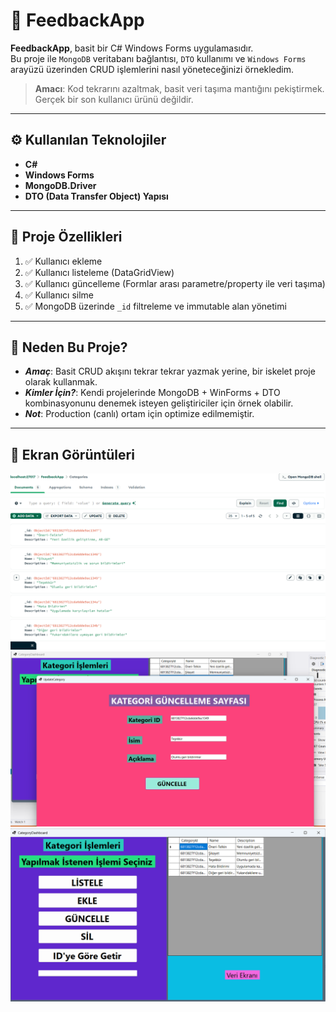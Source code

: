 # 🚀 FeedbackApp

**FeedbackApp**, basit bir C# Windows Forms uygulamasıdır.  
Bu proje ile `MongoDB` veritabanı bağlantısı, `DTO` kullanımı ve `Windows Forms` arayüzü üzerinden CRUD işlemlerini nasıl yöneteceğinizi örnekledim.

> **Amacı**: Kod tekrarını azaltmak, basit veri taşıma mantığını pekiştirmek. Gerçek bir son kullanıcı ürünü değildir.

---

## ⚙️ Kullanılan Teknolojiler

- **C#**
- **Windows Forms**
- **MongoDB.Driver**
- **DTO (Data Transfer Object) Yapısı**

---

## 📌 Proje Özellikleri

1. ✅ Kullanıcı ekleme  
2. ✅ Kullanıcı listeleme (DataGridView)  
3. ✅ Kullanıcı güncelleme (Formlar arası parametre/property ile veri taşıma)  
4. ✅ Kullanıcı silme  
5. ✅ MongoDB üzerinde `_id` filtreleme ve immutable alan yönetimi

---

## 📝 Neden Bu Proje?

- ***Amaç***: Basit CRUD akışını tekrar tekrar yazmak yerine, bir iskelet proje olarak kullanmak.
- ***Kimler İçin?***: Kendi projelerinde MongoDB + WinForms + DTO kombinasyonunu denemek isteyen   geliştiriciler için örnek olabilir.
- ***Not***: Production (canlı) ortam için optimize edilmemiştir.

---

##  🚧 Ekran Görüntüleri

![MongoDbEkranı](Picture1.png)
![DashboardEkranı](Picture2.png)
![GüncellemeSayfası](Picture3.png)